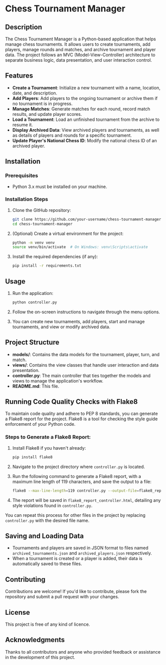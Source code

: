 # Chess Tournament Manager

## Description

The Chess Tournament Manager is a Python-based application that helps manage chess tournaments. It allows users to create tournaments, add players, manage rounds and matches, and archive tournament and player data. The project follows an MVC (Model-View-Controller) architecture to separate business logic, data presentation, and user interaction control.

## Features

- **Create a Tournament**: Initialize a new tournament with a name, location, date, and description.
- **Add Players**: Add players to the ongoing tournament or archive them if no tournament is in progress.
- **Manage Matches**: Generate matches for each round, record match results, and update player scores.
- **Load a Tournament**: Load an unfinished tournament from the archive to resume it.
- **Display Archived Data**: View archived players and tournaments, as well as details of players and rounds for a specific tournament.
- **Update Player's National Chess ID**: Modify the national chess ID of an archived player.

## Installation

### Prerequisites

- Python 3.x must be installed on your machine.

### Installation Steps

1. Clone the GitHub repository:

    ```bash
    git clone https://github.com/your-username/chess-tournament-manager.git
    cd chess-tournament-manager
    ```

2. (Optional) Create a virtual environment for the project:

    ```bash
    python -m venv venv
    source venv/bin/activate  # On Windows: venv\Scripts\activate
    ```

3. Install the required dependencies (if any):

    ```bash
    pip install -r requirements.txt
    ```

## Usage

1. Run the application:

    ```bash
    python controller.py
    ```

2. Follow the on-screen instructions to navigate through the menu options.

3. You can create new tournaments, add players, start and manage tournaments, and view or modify archived data.

## Project Structure

- **models/**: Contains the data models for the tournament, player, turn, and match.
- **views/**: Contains the view classes that handle user interaction and data presentation.
- **controller.py**: The main controller that ties together the models and views to manage the application's workflow.
- **README.md**: This file.

## Running Code Quality Checks with Flake8

To maintain code quality and adhere to PEP 8 standards, you can generate a Flake8 report for the project. Flake8 is a tool for checking the style guide enforcement of your Python code.

### Steps to Generate a Flake8 Report:

1. Install Flake8 if you haven't already:

    ```bash
    pip install flake8
    ```

2. Navigate to the project directory where `controller.py` is located.

3. Run the following command to generate a Flake8 report, with a maximum line length of 119 characters, and save the output to a file:

    ```bash
    flake8 --max-line-length=119 controller.py --output-file=flake8_report_controller.html
    ```

4. The report will be saved in `flake8_report_controller.html`, detailing any style violations found in `controller.py`.

You can repeat this process for other files in the project by replacing `controller.py` with the desired file name.

## Saving and Loading Data

- Tournaments and players are saved in JSON format to files named `archived_tournaments.json` and `archived_players.json` respectively.
- When a tournament is created or a player is added, their data is automatically saved to these files.

## Contributing

Contributions are welcome! If you'd like to contribute, please fork the repository and submit a pull request with your changes.

## License

This project is free of any kind of licence.

## Acknowledgments

Thanks to all contributors and anyone who provided feedback or assistance in the development of this project.